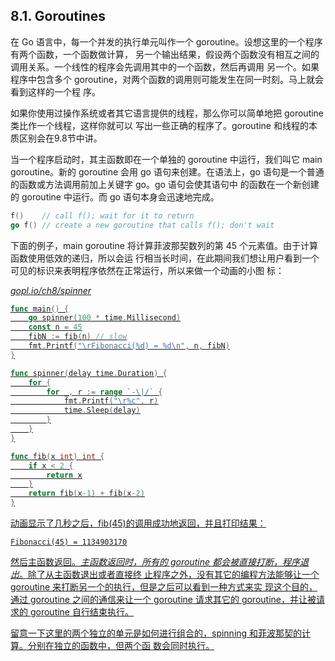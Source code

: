 ## 8.1. Goroutines

在 Go 语言中，每一个并发的执行单元叫作一个 goroutine。设想这里的一个程序有两个函数，一个函数做计算，
另一个输出结果，假设两个函数没有相互之间的调用关系。一个线性的程序会先调用其中的一个函数，然后再调用
另一个。如果程序中包含多个 goroutine，对两个函数的调用则可能发生在同一时刻。马上就会看到这样的一个程
序。

如果你使用过操作系统或者其它语言提供的线程，那么你可以简单地把 goroutine 类比作一个线程，这样你就可以
写出一些正确的程序了。goroutine 和线程的本质区别会在9.8节中讲。

当一个程序启动时，其主函数即在一个单独的 goroutine 中运行，我们叫它 main goroutine。新的 goroutine 
会用 go 语句来创建。在语法上，go 语句是一个普通的函数或方法调用前加上关键字 go。go 语句会使其语句中
的函数在一个新创建的 goroutine 中运行。而 go 语句本身会迅速地完成。

```go
f()    // call f(); wait for it to return
go f() // create a new goroutine that calls f(); don't wait
```

下面的例子，main goroutine 将计算菲波那契数列的第 45 个元素值。由于计算函数使用低效的递归，所以会运
行相当长时间，在此期间我们想让用户看到一个可见的标识来表明程序依然在正常运行，所以来做一个动画的小图
标：

<u><i>gopl.io/ch8/spinner</i><u>

```go
func main() {
	go spinner(100 * time.Millisecond)
	const n = 45
	fibN := fib(n) // slow
	fmt.Printf("\rFibonacci(%d) = %d\n", n, fibN)
}

func spinner(delay time.Duration) {
	for {
		for _, r := range `-\|/` {
			fmt.Printf("\r%c", r)
			time.Sleep(delay)
		}
	}
}

func fib(x int) int {
	if x < 2 {
		return x
	}
	return fib(x-1) + fib(x-2)
}
```

动画显示了几秒之后，fib(45)的调用成功地返回，并且打印结果：

```
Fibonacci(45) = 1134903170
```

然后主函数返回。*主函数返回时，所有的 goroutine 都会被直接打断，程序退出*。除了从主函数退出或者直接终
止程序之外，没有其它的编程方法能够让一个 goroutine 来打断另一个的执行，但是之后可以看到一种方式来实
现这个目的，通过 goroutine 之间的通信来让一个 goroutine 请求其它的 goroutine，并让被请求的 goroutine 
自行结束执行。

留意一下这里的两个独立的单元是如何进行组合的，spinning 和菲波那契的计算。分别在独立的函数中，但两个函
数会同时执行。
